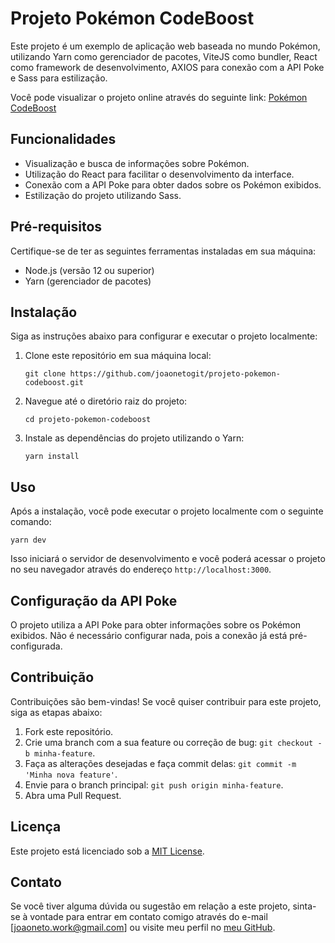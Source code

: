 # Projeto Pokémon CodeBoost

Este projeto é um exemplo de aplicação web baseada no mundo Pokémon, utilizando Yarn como gerenciador de pacotes, ViteJS como bundler, React como framework de desenvolvimento, AXIOS para conexão com a API Poke e Sass para estilização.

Você pode visualizar o projeto online através do seguinte link: [Pokémon CodeBoost](https://pokemon-api-poke.netlify.app/)

## Funcionalidades

- Visualização e busca de informações sobre Pokémon.
- Utilização do React para facilitar o desenvolvimento da interface.
- Conexão com a API Poke para obter dados sobre os Pokémon exibidos.
- Estilização do projeto utilizando Sass.

## Pré-requisitos

Certifique-se de ter as seguintes ferramentas instaladas em sua máquina:

- Node.js (versão 12 ou superior)
- Yarn (gerenciador de pacotes)

## Instalação

Siga as instruções abaixo para configurar e executar o projeto localmente:

1. Clone este repositório em sua máquina local:

   ```
   git clone https://github.com/joaonetogit/projeto-pokemon-codeboost.git
   ```

2. Navegue até o diretório raiz do projeto:

   ```
   cd projeto-pokemon-codeboost
   ```

3. Instale as dependências do projeto utilizando o Yarn:

   ```
   yarn install
   ```

## Uso

Após a instalação, você pode executar o projeto localmente com o seguinte comando:

```
yarn dev
```

Isso iniciará o servidor de desenvolvimento e você poderá acessar o projeto no seu navegador através do endereço `http://localhost:3000`.

## Configuração da API Poke

O projeto utiliza a API Poke para obter informações sobre os Pokémon exibidos. Não é necessário configurar nada, pois a conexão já está pré-configurada. 

## Contribuição

Contribuições são bem-vindas! Se você quiser contribuir para este projeto, siga as etapas abaixo:

1. Fork este repositório.
2. Crie uma branch com a sua feature ou correção de bug: `git checkout -b minha-feature`.
3. Faça as alterações desejadas e faça commit delas: `git commit -m 'Minha nova feature'`.
4. Envie para o branch principal: `git push origin minha-feature`.
5. Abra uma Pull Request.

## Licença

Este projeto está licenciado sob a [MIT License](LICENSE).

## Contato

Se você tiver alguma dúvida ou sugestão em relação a este projeto, sinta-se à vontade para entrar em contato comigo através do e-mail [joaoneto.work@gmail.com] ou visite meu perfil no [meu GitHub](https://github.com/joaonetogit).
